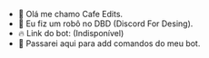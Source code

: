 - 💜 Olá me chamo Cafe Edits.
- 🤖 Eu fiz um robô no DBD (Discord For Desing).
- 🔥 Link do bot: (Indisponível)
- 💅 Passarei aqui para add comandos do meu bot.
